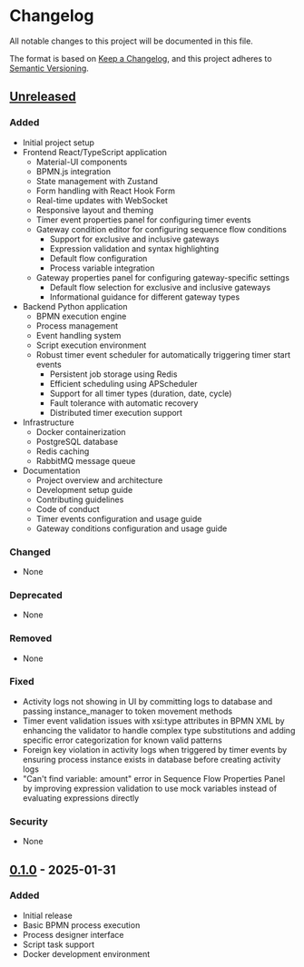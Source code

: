 # Changelog

All notable changes to this project will be documented in this file.

The format is based on [Keep a Changelog](https://keepachangelog.com/en/1.0.0/),
and this project adheres to [Semantic Versioning](https://semver.org/spec/v2.0.0.html).

## [Unreleased]

### Added
- Initial project setup
- Frontend React/TypeScript application
  - Material-UI components
  - BPMN.js integration
  - State management with Zustand
  - Form handling with React Hook Form
  - Real-time updates with WebSocket
  - Responsive layout and theming
  - Timer event properties panel for configuring timer events
  - Gateway condition editor for configuring sequence flow conditions
    - Support for exclusive and inclusive gateways
    - Expression validation and syntax highlighting
    - Default flow configuration
    - Process variable integration
  - Gateway properties panel for configuring gateway-specific settings
    - Default flow selection for exclusive and inclusive gateways
    - Informational guidance for different gateway types
- Backend Python application
  - BPMN execution engine
  - Process management
  - Event handling system
  - Script execution environment
  - Robust timer event scheduler for automatically triggering timer start events
    - Persistent job storage using Redis
    - Efficient scheduling using APScheduler
    - Support for all timer types (duration, date, cycle)
    - Fault tolerance with automatic recovery
    - Distributed timer execution support
- Infrastructure
  - Docker containerization
  - PostgreSQL database
  - Redis caching
  - RabbitMQ message queue
- Documentation
  - Project overview and architecture
  - Development setup guide
  - Contributing guidelines
  - Code of conduct
  - Timer events configuration and usage guide
  - Gateway conditions configuration and usage guide

### Changed
- None

### Deprecated
- None

### Removed
- None

### Fixed
- Activity logs not showing in UI by committing logs to database and passing instance_manager to token movement methods
- Timer event validation issues with xsi:type attributes in BPMN XML by enhancing the validator to handle complex type substitutions and adding specific error categorization for known valid patterns
- Foreign key violation in activity logs when triggered by timer events by ensuring process instance exists in database before creating activity logs
- "Can't find variable: amount" error in Sequence Flow Properties Panel by improving expression validation to use mock variables instead of evaluating expressions directly

### Security
- None

## [0.1.0] - 2025-01-31

### Added
- Initial release
- Basic BPMN process execution
- Process designer interface
- Script task support
- Docker development environment

[Unreleased]: https://github.com/yourusername/pythmata/compare/v0.1.0...HEAD
[0.1.0]: https://github.com/yourusername/pythmata/releases/tag/v0.1.0
